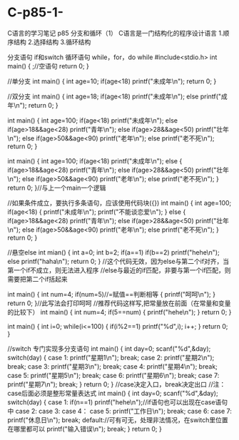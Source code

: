 # C-p85-1-
C语言的学习笔记 p85 分支和循环（1）
C语言是一门结构化的程序设计语言
1.顺序结构
2.选择结构
3.循环结构


分支语句
if和switch
循环语句
while，for，do while
#include<stdio.h>
int main()
{
    ;//空语句
    return 0;
}

//单分支
int main()
{
    int age=10;
    if(age<18)
        printf("未成年\n");
    return 0;
}

//双分支
int main()
{
    int age=18;
    if(age<18)
        printf("未成年\n");
    else
        printf("成年\n");
    return 0;
}


int main()
{
    int age=100;
    if(age<18)
        printf("未成年\n");
    else if(age>18&&age<28)
        printf("青年\n");
    else if(age>28&&age<50)
        printf("壮年\n");
    else if(age>50&&age<90)
        printf("老年\n");
    else
        printf("老不死\n");
    return 0;
}

int main()
{
    int age=100;
    if(age<18)
        printf("未成年\n");
    else
    {
      if(age>18&&age<28)
        printf("青年\n");
      else if(age>28&&age<50)
        printf("壮年\n");
      else if(age>50&&age<90)
        printf("老年\n");
      else
        printf("老不死\n");
    }
    return 0;
}//与上一个main一个逻辑

//如果条件成立，要执行多条语句，应该使用代码块({})
int main()
{
    int age=100;
    if(age<18)
    {
        printf("未成年\n");
        printf("不能谈恋爱\n");
    }
    else
    {
      if(age>18&&age<28)
        printf("青年\n");
      else if(age>28&&age<50)
        printf("壮年\n");
      else if(age>50&&age<90)
        printf("老年\n");
      else
        printf("老不死\n");
    }
    return 0;
}


//悬空else
int mian()
{
    int a=0;
    int b=2;
    if(a==1)
        if(b==2)
            printf("hehe\n");
        else
            printf("haha\n");
    return 0;
}
//这个代码无效，因为else与第二个if对齐，当第一个if不成立，则无法进入程序
//else与最近的if匹配，非要与第一个if匹配，则需要把第二个if括起来

int main()
{
    int num=4;
    if(num=5)//=赋值==判断相等
    {
        printf("呵呵\n");
    }
    return 0;
}//此写法会打印呵呵
//推荐代码这样写,把常量放在前面（在常量和变量的比较下）
int main()
{
    int num=4;
    if(5==num)
    {
        printf("hehe\n");
    }
    return 0;
}


int main()
{
    int i=0;
    while(i<=100)
    {
        if(i%2==1)
            printf("%d",i);
        i++;
    }
    return 0;
}

//switch 专门实现多分支语句
int main()
{
    int day=0;
    scanf("%d",&day);
    switch(day)
    {
    case 1:
        printf("星期1\n");
        break;
    case 2:
        printf("星期2\n");
        break;
    case 3:
        printf("星期3\n");
        break;
    case 4:
        printf("星期4\n");
        break;
    case 5:
        printf("星期5\n");
        break;
    case 6:
        printf("星期6\n");
        break;
    case 7:
        printf("星期7\n");
        break;
     }
    return 0;
}
//case决定入口，break决定出口
//注：case后面必须是整形常量表达式
int main()
{
    int day=0;
    scanf("%d",&day);
    switch(day)
    {
    case 1:
        if(n==1)
            printf("hehe\n");//if语句也可以出现在case语句中
    case 2:
    case 3:
    case 4：
    case 5:
        printf("工作日\n");
        break;
    case 6:
    case 7:
        printf("休息日\n");
        break;
    default://可有可无，处理非法情况，在switch里位置在哪里都可以
        printf("输入错误\n");
        break;
     }
    return 0;
}



